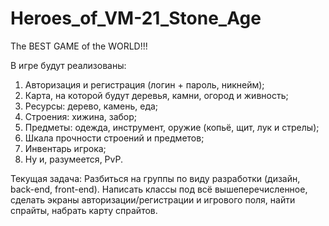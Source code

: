 # Heroes_of_VM-21_Stone_Age
The BEST GAME of the WORLD!!!

В игре будут реализованы:
1. Авторизация и регистрация (логин + пароль, никнейм);
2. Карта, на которой будут деревья, камни, огород и живность;
3. Ресурсы: дерево, камень, еда;
4. Строения: хижина, забор;
5. Предметы: одежда, инструмент, оружие (копьё, щит, лук и стрелы);
6. Шкала прочности строений и предметов;
7. Инвентарь игрока;
8. Ну и, разумеется, PvP.

Текущая задача:
Разбиться на группы по виду разработки (дизайн, back-end, front-end).
Написать классы под всё вышеперечисленное, сделать экраны авторизации/регистрации и игрового поля, найти спрайты, набрать карту спрайтов.
